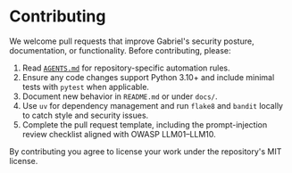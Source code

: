 # Contributing

We welcome pull requests that improve Gabriel's security posture, documentation, or functionality. Before contributing, please:

1. Read [`AGENTS.md`](AGENTS.md) for repository-specific automation rules.
2. Ensure any code changes support Python 3.10+ and include minimal tests with `pytest` when applicable.
3. Document new behavior in `README.md` or under `docs/`.
4. Use `uv` for dependency management and run `flake8` and `bandit` locally to catch style and security issues.
5. Complete the pull request template, including the prompt-injection review checklist aligned with
   OWASP LLM01–LLM10.

By contributing you agree to license your work under the repository's MIT license.
